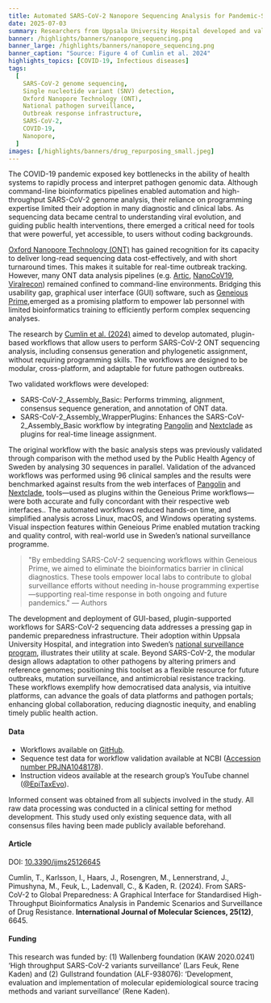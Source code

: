 ```yaml
---
title: Automated SARS-CoV-2 Nanopore Sequencing Analysis for Pandemic-Scale Diagnostics
date: 2025-07-03
summary: Researchers from Uppsala University Hospital developed and validated two automated workflows within the GUI-based software Geneious Prime 2022.1.1. Validation data and tools are openly available via GitHub, and the Sequence Read Archive.
banner: /highlights/banners/nanopore_sequencing.png
banner_large: /highlights/banners/nanopore_sequencing.png
banner_caption: "Source: Figure 4 of Cumlin et al. 2024"
highlights_topics: [COVID-19, Infectious diseases]
tags:
  [
    SARS-CoV-2 genome sequencing,
    Single nucleotide variant (SNV) detection,
    Oxford Nanopore Technology (ONT),
    National pathogen surveillance,
    Outbreak response infrastructure,
    SARS-CoV-2,
    COVID-19,
    Nanopore,
  ]
images: [/highlights/banners/drug_repurposing_small.jpeg]
---
```


The COVID-19 pandemic exposed key bottlenecks in the ability of health systems to rapidly process and interpret pathogen genomic data. Although command-line bioinformatics pipelines enabled automation and high-throughput SARS-CoV-2 genome analysis, their reliance on programming expertise limited their adoption in many diagnostic and clinical labs. As sequencing data became central to understanding viral evolution, and guiding public health interventions, there emerged a critical need for tools that were powerful, yet accessible, to users without coding backgrounds.

[Oxford Nanopore Technology (ONT)](https://www.nature.com/articles/s41587-021-01108-x) has gained recognition for its capacity to deliver long-read sequencing data cost-effectively, and with short turnaround times. This makes it suitable for real-time outbreak tracking. However, many ONT data analysis pipelines (e.g. [Artic](https://artic.network/ncov-2019/ncov2019-bioinformatics-sop.html), [NanoCoV19](https://pubmed.ncbi.nlm.nih.gov/36186464/), [Viralrecon](https://oa.upm.es/75342/)) remained confined to command-line environments. Bridging this usability gap, graphical user interface (GUI) software, such as [Geneious Prime](https://www.geneious.com/features/prime),emerged as a promising platform to empower lab personnel with limited bioinformatics training to efficiently perform complex sequencing analyses.

The research by [Cumlin et al. (2024)](https://doi.org/10.3390/ijms25126645) aimed to develop automated, plugin-based workflows that allow users to perform SARS-CoV-2 ONT sequencing analysis, including consensus generation and phylogenetic assignment, without requiring programming skills. The workflows are designed to be modular, cross-platform, and adaptable for future pathogen outbreaks.

Two validated workflows were developed:

- SARS-CoV-2_Assembly_Basic: Performs trimming, alignment, consensus sequence generation, and annotation of ONT data.
- SARS-CoV-2_Assembly_WrapperPlugins: Enhances the SARS-CoV-2_Assembly_Basic workflow by integrating [Pangolin](https://cov-lineages.org/resources/pangolin.html) and [Nextclade](https://joss.theoj.org/papers/10.21105/joss.03773) as plugins for real-time lineage assignment.

The original workflow with the basic analysis steps was previously validated through comparison with the method used by the Public Health Agency of Sweden by analysing 30 sequences in parallel. Validation of the advanced workflows was performed using 96 clinical samples and the results were benchmarked against results from the web interfaces of [Pangolin](https://cov-lineages.org/resources/pangolin.html) and [Nextclade](https://joss.theoj.org/papers/10.21105/joss.03773), tools—used as plugins within the Geneious Prime workflows—were both accurate and fully concordant with their respective web interfaces.. The automated workflows reduced hands-on time, and simplified analysis across Linux, macOS, and Windows operating systems. Visual inspection features within Geneious Prime enabled mutation tracking and quality control, with real-world use in Sweden’s national surveillance programme.

> "By embedding SARS-CoV-2 sequencing workflows within Geneious Prime, we aimed to eliminate the bioinformatics barrier in clinical diagnostics. These tools empower local labs to contribute to global surveillance efforts without needing in-house programming expertise—supporting real-time response in both ongoing and future pandemics."
> — Authors

The development and deployment of GUI-based, plugin-supported workflows for SARS-CoV-2 sequencing data addresses a pressing gap in pandemic preparedness infrastructure. Their adoption within Uppsala University Hospital, and integration into Sweden’s [national surveillance program](https://doi.org/10.3390/v14030504), illustrates their utility at scale. Beyond SARS-CoV-2, the modular design allows adaptation to other pathogens by altering primers and reference genomes; positioning this toolset as a flexible resource for future outbreaks, mutation surveillance, and antimicrobial resistance tracking. These workflows exemplify how democratised data analysis, via intuitive platforms, can advance the goals of data platforms and pathogen portals; enhancing global collaboration, reducing diagnostic inequity, and enabling timely public health action.

#### Data

- Workflows available on [GitHub](https://github.com/clinical-genomics-uppsala/Geneious_SARS-CoV-2).
- Sequence test data for workflow validation available at NCBI ([Accession number PRJNA1048178](https://www.ncbi.nlm.nih.gov/bioproject/PRJNA1048178/)).
- Instruction videos available at the research group’s YouTube channel ([@EpiTaxEvo](https://www.youtube.com/@EpiTaxEvo)).

Informed consent was obtained from all subjects involved in the study. All raw data processing was conducted in a clinical setting for method development. This study used only existing sequence data, with all consensus files having been made publicly available beforehand.

#### Article

DOI: [10.3390/ijms25126645](https://doi.org/10.3390/ijms25126645)

Cumlin, T., Karlsson, I., Haars, J., Rosengren, M., Lennerstrand, J., Pimushyna, M., Feuk, L., Ladenvall, C., & Kaden, R. (2024). From SARS-CoV-2 to Global Preparedness: A Graphical Interface for Standardised High-Throughput Bioinformatics Analysis in Pandemic Scenarios and Surveillance of Drug Resistance. **International Journal of Molecular Sciences, 25(12)**, 6645.

#### Funding

This research was funded by: (1) Wallenberg foundation (KAW 2020.0241) ‘High throughput SARS-CoV-2 variants surveillance’ (Lars Feuk, Rene Kaden) and (2) Gullstrand foundation (ALF-938076): ‘Development, evaluation and implementation of molecular epidemiological source tracing methods and variant surveillance’ (Rene Kaden).
